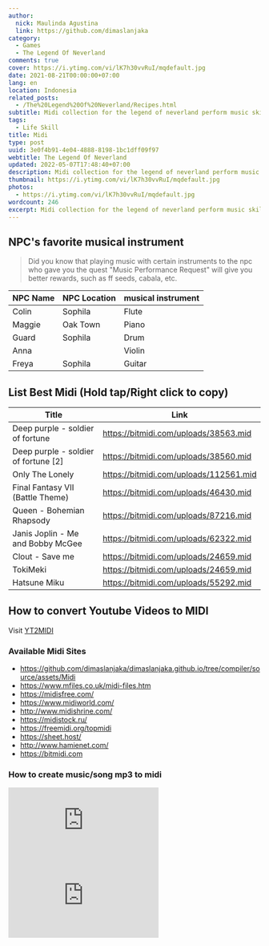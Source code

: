```yaml
---
author:
  nick: Maulinda Agustina
  link: https://github.com/dimaslanjaka
category:
  - Games
  - The Legend Of Neverland
comments: true
cover: https://i.ytimg.com/vi/lK7h30vvRuI/mqdefault.jpg
date: 2021-08-21T00:00:00+07:00
lang: en
location: Indonesia
related_posts:
  - /The%20Legend%20Of%20Neverland/Recipes.html
subtitle: Midi collection for the legend of neverland perform music skill
tags:
  - Life Skill
title: Midi
type: post
uuid: 3e0f4b91-4e04-4888-8198-1bc1dff09f97
webtitle: The Legend Of Neverland
updated: 2022-05-07T17:48:40+07:00
description: Midi collection for the legend of neverland perform music skill
thumbnail: https://i.ytimg.com/vi/lK7h30vvRuI/mqdefault.jpg
photos:
  - https://i.ytimg.com/vi/lK7h30vvRuI/mqdefault.jpg
wordcount: 246
excerpt: Midi collection for the legend of neverland perform music skill
---
```


## NPC's favorite musical instrument

> Did you know that playing music with certain instruments to the npc who gave you the quest "Music Performance Request" will give you better rewards, such as ff seeds, cabala, etc.

| NPC Name | NPC Location | musical instrument |
| -------- | ------------ | ------------------ |
| Colin    | Sophila      | Flute              |
| Maggie   | Oak Town     | Piano              |
| Guard    | Sophila      | Drum               |
| Anna     |              | Violin             |
| Freya    | Sophila      | Guitar             |

## List Best Midi (Hold tap/Right click to copy)

| Title                                | Link                                   |
| ------------------------------------ | -------------------------------------- |
| Deep purple - soldier of fortune     | https://bitmidi.com/uploads/38563.mid  |
| Deep purple - soldier of fortune [2] | https://bitmidi.com/uploads/38560.mid  |
| Only The Lonely                      | https://bitmidi.com/uploads/112561.mid |
| Final Fantasy VII (Battle Theme)     | https://bitmidi.com/uploads/46430.mid  |
| Queen - Bohemian Rhapsody            | https://bitmidi.com/uploads/87216.mid  |
| Janis Joplin - Me and Bobby McGee    | https://bitmidi.com/uploads/62322.mid  |
| Clout - Save me                      | https://bitmidi.com/uploads/24659.mid  |
| TokiMeki                             | https://bitmidi.com/uploads/24659.mid  |
| Hatsune Miku                         | https://bitmidi.com/uploads/55292.mid  |

## How to convert Youtube Videos to MIDI
Visit [YT2MIDI](https://youtube2midi.github.io/)

### Available Midi Sites
- https://github.com/dimaslanjaka/dimaslanjaka.github.io/tree/compiler/source/assets/Midi
- https://www.mfiles.co.uk/midi-files.htm
- https://midisfree.com/
- https://www.midiworld.com/
- http://www.midishrine.com/
- https://midistock.ru/
- https://freemidi.org/topmidi
- https://sheet.host/
- http://www.hamienet.com/
- https://bitmidi.com

### How to create music/song mp3 to midi

<div class="video-container">
  <iframe src="https://www.youtube.com/embed/tik3ZFwFsJA" frameborder="0" allow="accelerometer; autoplay; encrypted-media; gyroscope; picture-in-picture" loading="lazy" allowfullscreen="true"></iframe>
</div>

<div class="video-container">
  <iframe src="https://www.youtube.com/embed/kIXXv8oUqOc" frameborder="0" allow="accelerometer; autoplay; encrypted-media; gyroscope; picture-in-picture" loading="lazy" allowfullscreen="true"></iframe>
</div>
